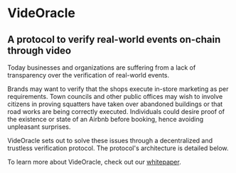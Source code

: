 # VideOracle
## A protocol to verify real-world events on-chain through video

Today businesses and organizations are suffering from a lack of transparency over the verification of real-world events.

Brands may want to verify that the shops execute in-store marketing as per requirements. Town councils and other public offices may wish to involve citizens in proving squatters have taken over abandoned buildings or that road works are being correctly executed. Individuals could desire proof of the existence or state of an Airbnb before booking, hence avoiding unpleasant surprises.

VideOracle sets out to solve these issues through a decentralized and trustless verification protocol. The protocol's architecture is detailed below.

To learn more about VideOracle, check out our [whitepaper](https://github.com/videoracle/wiki/blob/main/WHITEPAPER.md).
